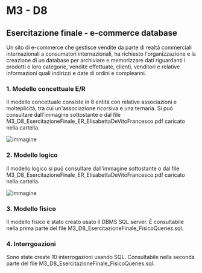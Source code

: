 # M3 - D8
## Esercitazione finale - e-commerce database

Un sito di e-commerce che gestisce vendite da parte di realtà commerciali internazionali a consumatori internazionali, ha richiesto l'organizzazione e la creazione di un database per archiviare e memorizzare dati riguardanti i prodotti e loro categorie, vendite effettuate, clienti, venditori e relative informazioni quali indirizzi e date di ordini e compleanni.

### 1. Modello concettuale E/R
Il modello concettuale consiste in 8 entitá con relative associazioni e molteplicitá, tra cui un'associazione ricorsiva e una ternaria.
Si puó consultare dall'immagine sottostante o dal file M3_D8_EsercitazioneFinale_ER_ElisabettaDeVitoFrancesco.pdf caricato nella cartella.

![immagine](https://github.com/ElisabettaDeVitoFrancesco/DAPT0123_EpicodeSchool/assets/26467328/b96c7514-f3d6-4258-82fa-3d931cb3eff4)


### 2. Modello logico
Il modello logico si puó consultare dall'immagine sottostante o dal file M3_D8_EsercitazioneFinale_ER_ElisabettaDeVitoFrancesco.pdf caricato nella cartella.

![immagine](https://github.com/ElisabettaDeVitoFrancesco/DAPT0123_EpicodeSchool/assets/26467328/66f20a73-e5c2-46a5-bc50-1d4e40f1ea69)


### 3. Modello fisico
Il modello fisico è stato creato usato il DBMS SQL server. È consultabile nella prima parte del file M3_D8_EsercitazioneFinale_FisicoQueries.sql.

### 4. Interrgoazioni
Sono state create 10 interrogazioni usando SQL. Consultabile nella seconda parte del file M3_D8_EsercitazioneFinale_FisicoQueries.sql.
